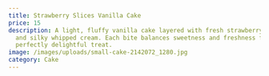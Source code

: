 ```yaml
---
title: Strawberry Slices Vanilla Cake
price: 15
description: A light, fluffy vanilla cake layered with fresh strawberry slices
  and silky whipped cream. Each bite balances sweetness and freshness for a
  perfectly delightful treat.
image: /images/uploads/small-cake-2142072_1280.jpg
category: Cake
---
```

